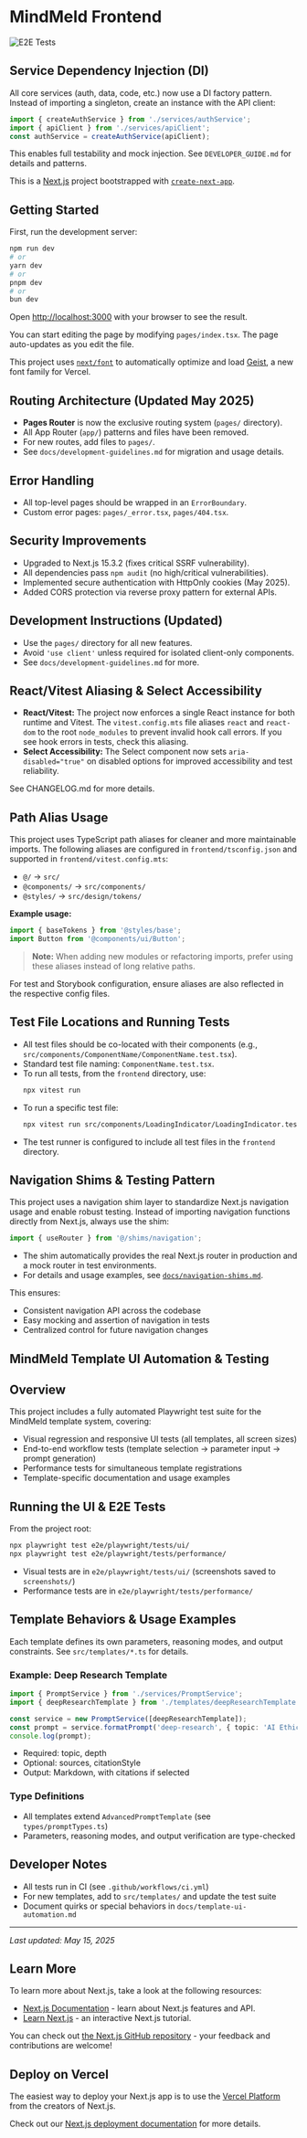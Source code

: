 # MindMeld Frontend

![E2E Tests](https://github.com/YourOrg/MindMeld/actions/workflows/ci.yml/badge.svg?job=e2e-tests)

## Service Dependency Injection (DI)

All core services (auth, data, code, etc.) now use a DI factory pattern. Instead of importing a singleton, create an instance with the API client:

```ts
import { createAuthService } from './services/authService';
import { apiClient } from './services/apiClient';
const authService = createAuthService(apiClient);
```

This enables full testability and mock injection. See `DEVELOPER_GUIDE.md` for details and patterns.

<!-- Trivial change for CI/CD Phase 4 test PR -->

This is a [Next.js](https://nextjs.org) project bootstrapped with [`create-next-app`](https://nextjs.org/docs/app/api-reference/cli/create-next-app).

## Getting Started

First, run the development server:

```bash
npm run dev
# or
yarn dev
# or
pnpm dev
# or
bun dev
```

Open [http://localhost:3000](http://localhost:3000) with your browser to see the result.

You can start editing the page by modifying `pages/index.tsx`. The page auto-updates as you edit the file.

This project uses [`next/font`](https://nextjs.org/docs/app/building-your-application/optimizing/fonts) to automatically optimize and load [Geist](https://vercel.com/font), a new font family for Vercel.

## Routing Architecture (Updated May 2025)
- **Pages Router** is now the exclusive routing system (`pages/` directory).
- All App Router (`app/`) patterns and files have been removed.
- For new routes, add files to `pages/`.
- See `docs/development-guidelines.md` for migration and usage details.

## Error Handling
- All top-level pages should be wrapped in an `ErrorBoundary`.
- Custom error pages: `pages/_error.tsx`, `pages/404.tsx`.

## Security Improvements
- Upgraded to Next.js 15.3.2 (fixes critical SSRF vulnerability).
- All dependencies pass `npm audit` (no high/critical vulnerabilities).
- Implemented secure authentication with HttpOnly cookies (May 2025).
- Added CORS protection via reverse proxy pattern for external APIs.

## Development Instructions (Updated)
- Use the `pages/` directory for all new features.
- Avoid `'use client'` unless required for isolated client-only components.
- See `docs/development-guidelines.md` for more.

## React/Vitest Aliasing & Select Accessibility

- **React/Vitest:** The project now enforces a single React instance for both runtime and Vitest. The `vitest.config.mts` file aliases `react` and `react-dom` to the root `node_modules` to prevent invalid hook call errors. If you see hook errors in tests, check this aliasing.
- **Select Accessibility:** The Select component now sets `aria-disabled="true"` on disabled options for improved accessibility and test reliability.

See CHANGELOG.md for more details.

## Path Alias Usage

This project uses TypeScript path aliases for cleaner and more maintainable imports. The following aliases are configured in `frontend/tsconfig.json` and supported in `frontend/vitest.config.mts`:

- `@/` → `src/`
- `@components/` → `src/components/`
- `@styles/` → `src/design/tokens/`

**Example usage:**
```ts
import { baseTokens } from '@styles/base';
import Button from '@components/ui/Button';
```

> **Note:** When adding new modules or refactoring imports, prefer using these aliases instead of long relative paths.

For test and Storybook configuration, ensure aliases are also reflected in the respective config files.

## Test File Locations and Running Tests

- All test files should be co-located with their components (e.g., `src/components/ComponentName/ComponentName.test.tsx`).
- Standard test file naming: `ComponentName.test.tsx`.
- To run all tests, from the `frontend` directory, use:
  ```sh
  npx vitest run
  ```
- To run a specific test file:
  ```sh
  npx vitest run src/components/LoadingIndicator/LoadingIndicator.test.tsx
  ```
- The test runner is configured to include all test files in the `frontend` directory.

## Navigation Shims & Testing Pattern

This project uses a navigation shim layer to standardize Next.js navigation usage and enable robust testing. Instead of importing navigation functions directly from Next.js, always use the shim:

```ts
import { useRouter } from '@/shims/navigation';
```

- The shim automatically provides the real Next.js router in production and a mock router in test environments.
- For details and usage examples, see [`docs/navigation-shims.md`](./docs/navigation-shims.md).

This ensures:
- Consistent navigation API across the codebase
- Easy mocking and assertion of navigation in tests
- Centralized control for future navigation changes

## MindMeld Template UI Automation & Testing

## Overview
This project includes a fully automated Playwright test suite for the MindMeld template system, covering:
- Visual regression and responsive UI tests (all templates, all screen sizes)
- End-to-end workflow tests (template selection → parameter input → prompt generation)
- Performance tests for simultaneous template registrations
- Template-specific documentation and usage examples

## Running the UI & E2E Tests

From the project root:

```sh
npx playwright test e2e/playwright/tests/ui/
npx playwright test e2e/playwright/tests/performance/
```

- Visual tests are in `e2e/playwright/tests/ui/` (screenshots saved to `screenshots/`)
- Performance tests are in `e2e/playwright/tests/performance/`

## Template Behaviors & Usage Examples

Each template defines its own parameters, reasoning modes, and output constraints. See `src/templates/*.ts` for details.

### Example: Deep Research Template
```ts
import { PromptService } from './services/PromptService';
import { deepResearchTemplate } from './templates/deepResearchTemplate';

const service = new PromptService([deepResearchTemplate]);
const prompt = service.formatPrompt('deep-research', { topic: 'AI Ethics', depth: 'academic' });
console.log(prompt);
```

- Required: topic, depth
- Optional: sources, citationStyle
- Output: Markdown, with citations if selected

### Type Definitions
- All templates extend `AdvancedPromptTemplate` (see `types/promptTypes.ts`)
- Parameters, reasoning modes, and output verification are type-checked

## Developer Notes
- All tests run in CI (see `.github/workflows/ci.yml`)
- For new templates, add to `src/templates/` and update the test suite
- Document quirks or special behaviors in `docs/template-ui-automation.md`

---

_Last updated: May 15, 2025_

## Learn More

To learn more about Next.js, take a look at the following resources:

- [Next.js Documentation](https://nextjs.org/docs) - learn about Next.js features and API.
- [Learn Next.js](https://nextjs.org/learn) - an interactive Next.js tutorial.

You can check out [the Next.js GitHub repository](https://github.com/vercel/next.js) - your feedback and contributions are welcome!

## Deploy on Vercel

The easiest way to deploy your Next.js app is to use the [Vercel Platform](https://vercel.com/new?utm_medium=default-template&filter=next.js&utm_source=create-next-app&utm_campaign=create-next-app-readme) from the creators of Next.js.

Check out our [Next.js deployment documentation](https://nextjs.org/docs/app/building-your-application/deploying) for more details.
